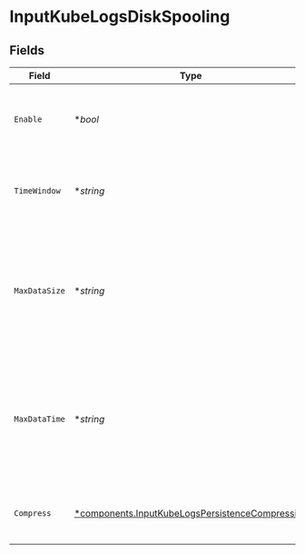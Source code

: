 # InputKubeLogsDiskSpooling


## Fields

| Field                                                                                                             | Type                                                                                                              | Required                                                                                                          | Description                                                                                                       |
| ----------------------------------------------------------------------------------------------------------------- | ----------------------------------------------------------------------------------------------------------------- | ----------------------------------------------------------------------------------------------------------------- | ----------------------------------------------------------------------------------------------------------------- |
| `Enable`                                                                                                          | **bool*                                                                                                           | :heavy_minus_sign:                                                                                                | Spool events on disk for Cribl Edge and Search. Default is disabled.                                              |
| `TimeWindow`                                                                                                      | **string*                                                                                                         | :heavy_minus_sign:                                                                                                | Time period for grouping spooled events. Default is 10m.                                                          |
| `MaxDataSize`                                                                                                     | **string*                                                                                                         | :heavy_minus_sign:                                                                                                | Maximum disk space that can be consumed before older buckets are deleted. Examples: 420MB, 4GB. Default is 1GB.   |
| `MaxDataTime`                                                                                                     | **string*                                                                                                         | :heavy_minus_sign:                                                                                                | Maximum amount of time to retain data before older buckets are deleted. Examples: 2h, 4d. Default is 24h.         |
| `Compress`                                                                                                        | [*components.InputKubeLogsPersistenceCompression](../../models/components/inputkubelogspersistencecompression.md) | :heavy_minus_sign:                                                                                                | Data compression format. Default is gzip.                                                                         |